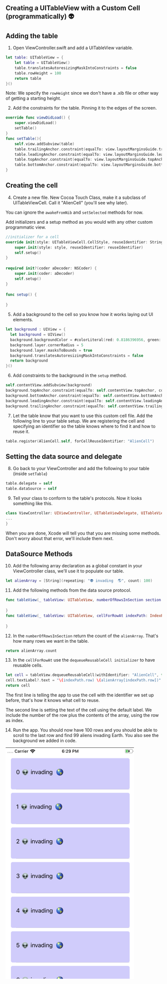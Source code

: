 ## Creating a UITableView with a Custom Cell (programmatically) 👽

## Adding the table

1. Open ViewController.swift and add a UITableView variable.
```swift
let table: UITableView = {
    let table = UITableView()
    table.translatesAutoresizingMaskIntoConstraints = false
    table.rowHeight = 100
    return table
}()
```

Note: We specify the `rowHeight` since we don't have a .xib file or other way of getting a starting height.

2. Add the constraints for the table. Pinning it to the edges of the screen.
```swift
override func viewDidLoad() {
    super.viewDidLoad()
    setTable()
}
func setTable(){
    self.view.addSubview(table)
    table.trailingAnchor.constraint(equalTo: view.layoutMarginsGuide.trailingAnchor).isActive = true
    table.leadingAnchor.constraint(equalTo: view.layoutMarginsGuide.leadingAnchor).isActive = true
    table.topAnchor.constraint(equalTo: view.layoutMarginsGuide.topAnchor).isActive = true
    table.bottomAnchor.constraint(equalTo: view.layoutMarginsGuide.bottomAnchor).isActive = true
}
```

## Creating the cell

4. Create a new file. New Cocoa Touch Class, make it a subclass of UITableViewCell. Call it "AlienCell" (you'll see why later).

You can ignore the `awakeFromNib` and `setSelected` methods for now.

Add initializers and a setup method as you would with any other custom programmatic view.

```swift
//initializer for a cell
override init(style: UITableViewCell.CellStyle, reuseIdentifier: String?) {
    super.init(style: style, reuseIdentifier: reuseIdentifier)
    self.setup()
}

required init?(coder aDecoder: NSCoder) {
    super.init(coder: aDecoder)
    self.setup()
}

func setup() {

}
```

5. Add a background to the cell so you know how it works laying out UI elements.

```swift
let background : UIView = {
  let background = UIView()
  background.backgroundColor = #colorLiteral(red: 0.8186396956, green: 0.7955000997, blue: 1, alpha: 1)
  background.layer.cornerRadius = 5
  background.layer.masksToBounds = true
  background.translatesAutoresizingMaskIntoConstraints = false
  return background
}()
```

6. Add constraints to the background in the `setup` method.

```swift
self.contentView.addSubview(background)
background.topAnchor.constraint(equalTo: self.contentView.topAnchor, constant: 10).isActive = true
background.bottomAnchor.constraint(equalTo: self.contentView.bottomAnchor).isActive = true
background.leadingAnchor.constraint(equalTo: self.contentView.leadingAnchor).isActive = true
background.trailingAnchor.constraint(equalTo: self.contentView.trailingAnchor).isActive = true
```

7. Let the table know that you want to use this custom cell file. Add the following line to your table setup. We are registering the cell and specifying an identifier so the table knows where to find it and how to reuse it.

```swift
table.register(AlienCell.self, forCellReuseIdentifier: "AlienCell")
```

## Setting the data source and delegate

8. Go back to your ViewController and add the following to your table (inside `setTable`)

```swift
table.delegate = self
table.dataSource = self
```

9. Tell your class to conform to the table's protocols. Now it looks something like this.

```swift
class ViewController: UIViewController, UITableViewDelegate, UITableViewDataSource {
...
}
```

When you are done, Xcode will tell you that you are missing some methods. Don't worry about that error, we'll include them next.

## DataSource Methods

10. Add the following array declaration as a global constant in your ViewController class, we'll use it to populate our table.

```swift
let alienArray = [String](repeating: "👽 invading  🌎", count: 100)
```

11. Add the following methods from the data source protocol.

```swift
func tableView(_ tableView: UITableView, numberOfRowsInSection section: Int) -> Int {

}
func tableView(_ tableView: UITableView, cellForRowAt indexPath: IndexPath) -> UITableViewCell {

}
```

12. In the `numberOfRowsInSection` return the count of the `alienArray`. That's how many rows we want in the table.

```swift
return alienArray.count
```

13. In the `cellForRowAt` use the `dequeueReusableCell initializer` to have reusable cells.

```swift
let cell = tableView.dequeueReusableCell(withIdentifier: "AlienCell", for: indexPath)
cell.textLabel?.text = "\(indexPath.row) \(alienArray[indexPath.row])"
return cell
```

The first line is telling the app to use the cell with the identifier we set up before, that's how it knows what cell to reuse.

The second line is setting the text of the cell using the default label. We include the number of the row plus  the contents of the array, using the row as index.


14. Run the app. You should now have 100 rows and you should be able to scroll to the last row and find 99 aliens invading Earth. You also see the background we added in code.

![99aliens](assets/99aliens.png)

